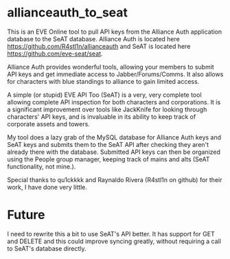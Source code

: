# allianceauth_to_seat
This is an EVE Online tool to pull API keys from the Alliance Auth application database to the SeAT database. Alliance Auth is located here https://github.com/R4stl1n/allianceauth and SeAT is located here https://github.com/eve-seat/seat. 

Alliance Auth provides wonderful tools, allowing your members to submit API keys and get immediate access to Jabber/Forums/Comms. It also allows for characters with blue standings to alliance to gain limited access.

A simple (or stupid) EVE API Too (SeAT) is a very, very complete tool allowing complete API inspection for both characters and corporations. It is a significant improvement over tools like JackKnife for looking through characters' API keys, and is invaluable in its ability to keep track of corporate assets and towers.

My tool does a lazy grab of the MySQL database for Alliance Auth keys and SeAT keys and submits them to the SeAT API after checking they aren't already there with the database. Submitted API keys can then be organized using the People group manager, keeping track of mains and alts (SeAT functionality, not mine.).

Special thanks to qu1ckkkk and Raynaldo Rivera (R4stl1n on github) for their work, I have done very little.

# Future
I need to rewrite this a bit to use SeAT's API better. It has support for GET and DELETE and this could improve syncing greatly, without requiring a call to SeAT's database directly.
